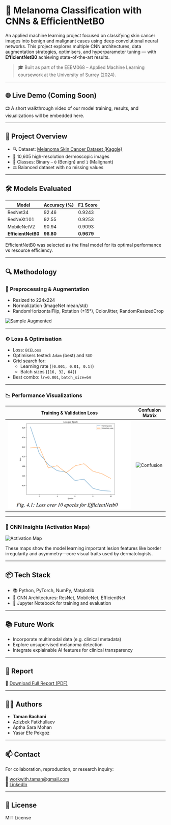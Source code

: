 # 🧬 Melanoma Classification with CNNs & EfficientNetB0

An applied machine learning project focused on classifying skin cancer images into benign and malignant cases using deep convolutional neural networks. This project explores multiple CNN architectures, data augmentation strategies, optimisers, and hyperparameter tuning — with **EfficientNetB0** achieving state-of-the-art results.

> 🎓 Built as part of the EEEM068 – Applied Machine Learning coursework at the University of Surrey (2024).

---

## 🌐 Live Demo (Coming Soon)

📺 A short walkthrough video of our model training, results, and visualizations will be embedded here.

---

## 🧠 Project Overview

- 🔍 Dataset: [Melanoma Skin Cancer Dataset (Kaggle)](https://www.kaggle.com/datasets/hasnainjaved/melanoma-skin-cancer-dataset-of-10000-images)
- 📸 10,605 high-resolution dermoscopic images
- 🧪 Classes: Binary – `0` (Benign) and `1` (Malignant)
- ⚖️ Balanced dataset with no missing values

---

## 🛠️ Models Evaluated

| Model         | Accuracy (%) | F1 Score  |
|---------------|--------------|-----------|
| ResNet34      | 92.46        | 0.9243    |
| ResNeXt101    | 92.55        | 0.9253    |
| MobileNetV2   | 90.94        | 0.9093    |
| **EfficientNetB0** | **96.80** | **0.9679** |

EfficientNetB0 was selected as the final model for its optimal performance vs resource efficiency.

---

## 🔍 Methodology

### 📂 Preprocessing & Augmentation
- Resized to 224x224
- Normalization (ImageNet mean/std)
- RandomHorizontalFlip, Rotation (±15°), ColorJitter, RandomResizedCrop

![Sample Augmented](assets/sample_augmented.png)

---

### ⚙️ Loss & Optimisation
- Loss: `BCELoss`
- Optimisers tested: `Adam` (best) and `SGD`
- Grid search for:
  - Learning rate (`[0.001, 0.01, 0.1]`)
  - Batch sizes (`[16, 32, 64]`)
- Best combo: `lr=0.001`, `batch_size=64`

---

### 📉 Performance Visualizations

| Training & Validation Loss | Confusion Matrix |
|----------------------------|------------------|
| ![Loss Curve](assets/loss_curve.png) | ![Confusion](assets/confusion_matrix.png) |

---

### 🧠 CNN Insights (Activation Maps)

![Activation Map](assets/activation_map.png)

These maps show the model learning important lesion features like border irregularity and asymmetry—core visual traits used by dermatologists.

---

## 📦 Tech Stack

- 📚 Python, PyTorch, NumPy, Matplotlib
- 🧠 CNN Architectures: ResNet, MobileNet, EfficientNet
- 📁 Jupyter Notebook for training and evaluation

---

## 📚 Future Work

- Incorporate multimodal data (e.g. clinical metadata)
- Explore unsupervised melanoma detection
- Integrate explainable AI features for clinical transparency

---

## 📄 Report

🔗 [Download Full Report (PDF)](./report.pdf)

---

## 👨‍🔬 Authors

- **Taman Bachani**  
- Azizbek Fatkhullaev  
- Aptha Sara Mohan  
- Yasar Efe Pekgoz

---

## 📫 Contact

For collaboration, reproduction, or research inquiry:

📧 workwith.taman@gmail.com  
🔗 [LinkedIn](https://www.linkedin.com/in/taman-bachani)

---

## 📝 License

MIT License
